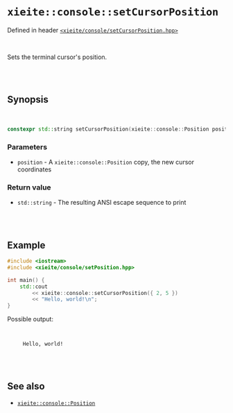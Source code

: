 # `xieite::console::setCursorPosition`
Defined in header [`<xieite/console/setCursorPosition.hpp>`](../../include/xieite/console/setCursorPosition.hpp)

<br/>

Sets the terminal cursor's position.

<br/><br/>

## Synopsis

<br/>

```cpp
constexpr std::string setCursorPosition(xieite::console::Position position) noexcept;
```
### Parameters
- `position` - A `xieite::console::Position` copy, the new cursor coordinates
### Return value
- `std::string` - The resulting ANSI escape sequence to print

<br/><br/>

## Example
```cpp
#include <iostream>
#include <xieite/console/setPosition.hpp>

int main() {
	std::cout
		<< xieite::console::setCursorPosition({ 2, 5 })
		<< "Hello, world!\n";
}
```
Possible output:
```


     Hello, world!
```

<br/><br/>

## See also
- [`xieite::console::Position`](../../docs/console/Position.md)
